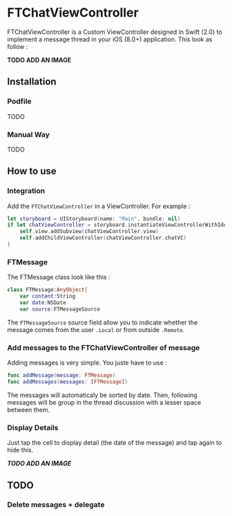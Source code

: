 # FTChatViewController
FTChatViewController is a Custom ViewController designed in Swift (2.0) to implement a message thread in your iOS (8.0+) application. This look as follow :

**TODO ADD AN IMAGE**


## Installation
### Podfile
TODO

### Manual Way
TODO

## How to use

### Integration
Add the ```FTChatViewController``` in a ViewController. For example :

```swift
let storyboard = UIStoryboard(name: "Main", bundle: nil)
if let chatViewController = storyboard.instantiateViewControllerWithIdentifier("ChatViewController") as? FTChatViewController {
	self.view.addSubview(chatViewController.view)
	self.addChildViewController(chatViewController.chatVC)
}
```

### FTMessage

The FTMessage class look like this :

```swift
class FTMessage:AnyObject{ 
    var content:String
    var date:NSDate
    var source:FTMessageSource
```

The ```FTMessageSource``` source field allow you to indicate whether the message comes from the user ```.Local``` or from outside ```.Remote```.

### Add messages to the FTChatViewController of message
Adding messages is very simple. You juste have to use :

```swift
func addMessage(message: FTMessage)
func addMessages(messages: [FTMessage])
```

The messages will automaticaly be sorted by date. Then, following messages will be group in the thread discussion with a lesser space between them.

### Display Details

Just tap the cell to display detail (the date of the message) and tap again to hide this.

***TODO ADD AN IMAGE***



## TODO
### Delete messages + delegate

